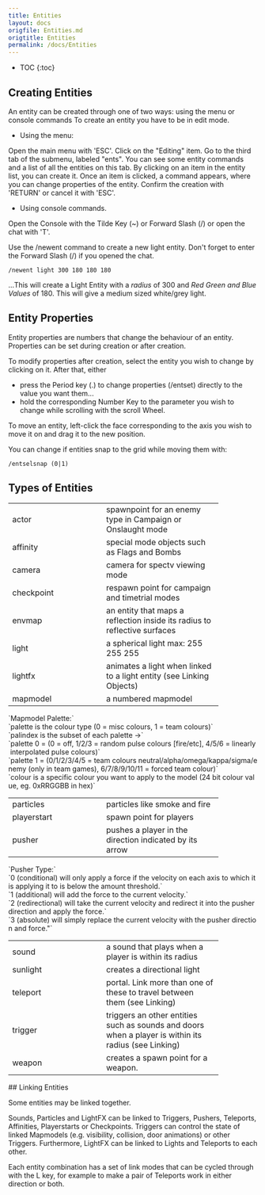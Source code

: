 ```yaml
---
title: Entities
layout: docs
origfile: Entities.md
origtitle: Entities
permalink: /docs/Entities
---
```

* TOC
{:toc}
## Creating Entities

An entity can be created through one of two ways: using the menu or console commands To create an entity you have to be in edit mode.

-   Using the menu:

Open the main menu with 'ESC'. Click on the "Editing" item. Go to the third tab of the submenu, labeled "ents". You can see some entity commands and a list of all the entities on this tab. By clicking on an item in the entity list, you can create it. Once an item is clicked, a command appears, where you can change properties of the entity. Confirm the creation with 'RETURN' or cancel it with 'ESC'.

-   Using console commands.

Open the Console with the Tilde Key (~) or Forward Slash (/) or open the chat with 'T'.

Use the /newent command to create a new light entity. Don't forget to enter the Forward Slash (/) if you opened the chat.

`/newent light 300 180 180 180`

...This will create a Light Entity with a *radius* of 300 and *Red Green and Blue Values* of 180. This will give a medium sized white/grey light.

## Entity Properties

Entity properties are numbers that change the behaviour of an entity. Properties can be set during creation or after creation.

To modify properties after creation, select the entity you wish to change by clicking on it. After that, either

-   press the Period key (.) to change properties (/entset) directly to the value you want them...
-   hold the corresponding Number Key to the parameter you wish to change while scrolling with the scroll Wheel.

To move an entity, left-click the face corresponding to the axis you wish to move it on and drag it to the new position.

You can change if entities snap to the grid while moving them with:

`/entselsnap (0|1)`

## Types of Entities

<table cellspacing="10" style="width:100%">
<tr>
<td width="174">
actor

</td>
<td width="219">
spawnpoint for an enemy type in Campaign or Onslaught mode

</td>
</tr>
<tr>
<td width="174">
affinity

</td>
<td width="219">
special mode objects such as Flags and Bombs

</td>
</tr>
<tr>
<td width="174">
camera

</td>
<td width="219">
camera for spectv viewing mode

</td>
</tr>
<tr>
<td width="174">
checkpoint

</td>
<td width="219">
respawn point for campaign and timetrial modes

</td>
</tr>
<tr>
<td width="174">
envmap

</td>
<td width="219">
an entity that maps a reflection inside its radius to reflective surfaces

</td>
<tr>
<td width="174">
light

</td>
<td width="219">
a spherical light max: 255 255 255

</td>
</tr>
<tr>
<td width="174">
lightfx

</td>
<td width="219">
animates a light when linked to a light entity (see Linking Objects)

</td>
</tr>
<tr>
<td width="174">
mapmodel

</td>
<td width="219">
a numbered mapmodel

</td>
</tr>
</table>
`Mapmodel Palette:`
`palette is the colour type (0 = misc colours, 1 = team colours)`
`palindex is the subset of each palette ->`
`palette 0 = (0 = off, 1/2/3 = random pulse colours [fire/etc], 4/5/6 = linearly interpolated pulse colours)`
`palette 1 = (0/1/2/3/4/5 = team colours neutral/alpha/omega/kappa/sigma/enemy (only in team games), 6/7/8/9/10/11 = forced team colour)`
`colour is a specific colour you want to apply to the model (24 bit colour value, eg. 0xRRGGBB in hex)`

<table>
<tr>
<td width="174">
particles

</td>
<td width="219">
particles like smoke and fire

</td>
<tr>
<td width="174">
playerstart

</td>
<td width="219">
spawn point for players

</td>
</tr>
<tr>
<td width="174">
pusher

</td>
<td width="219">
pushes a player in the direction indicated by its arrow

</td>
</tr>
</table>
`Pusher Type:`
`0 (conditional) will only apply a force if the velocity on each axis to which it is applying it to is below the amount threshold.`
`1 (additional) will add the force to the current velocity.`
`2 (redirectional) will take the current velocity and redirect it into the pusher direction and apply the force.`
`3 (absolute) will simply replace the current velocity with the pusher direction and force."`

<table>
<tr>
<td width="174">
sound

</td>
<td width="219">
a sound that plays when a player is within its radius

</td>
</tr>
<tr>
<td width="174">
sunlight

</td>
<td width="219">
creates a directional light

</td>
</tr>
<tr>
<td width="174">
teleport

</td>
<td width="219">
portal. Link more than one of these to travel between them (see Linking)

</td>
</tr>
<tr>
<td width="174">
trigger

</td>
<td width="219">
triggers an other entities such as sounds and doors when a player is within its radius (see Linking)

</td>
</tr>
<tr>
<td width="174">
weapon

</td>
<td width="219">
creates a spawn point for a weapon.

</td>
</tr>
</table>
## Linking Entities

Some entities may be linked together.

Sounds, Particles and LightFX can be linked to Triggers, Pushers, Teleports, Affinities, Playerstarts or Checkpoints. Triggers can control the state of linked Mapmodels (e.g. visibility, collision, door animations) or other Triggers. Furthermore, LightFX can be linked to Lights and Teleports to each other.

Each entity combination has a set of link modes that can be cycled through with the L key, for example to make a pair of Teleports work in either direction or both.
